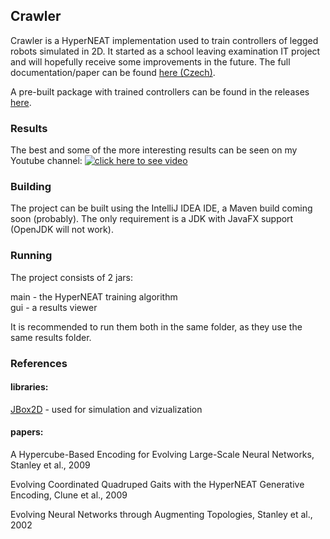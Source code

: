 Crawler
-------

Crawler is a HyperNEAT implementation used to train controllers of legged robots simulated in 2D. It started as a school leaving examination IT project and will hopefully receive some improvements in the future. The full documentation/paper can be found [here (Czech)](https://github.com/Boucaa/Crawler/raw/master/documentation/crawler.pdf).

A pre-built package with trained controllers can be found in the releases [here](https://github.com/Boucaa/Crawler/releases).

### Results ###
The best and some of the more interesting results can be seen on my Youtube channel:
[![click here to see video](https://img.youtube.com/vi/TC0XdPDnJrQ/0.jpg)](https://www.youtube.com/watch?v=TC0XdPDnJrQ)

### Building ###
The project can be built using the IntelliJ IDEA IDE, a Maven build coming soon (probably). The only requirement is a JDK with JavaFX support (OpenJDK will not work).

### Running ###
The project consists of 2 jars:

main - the HyperNEAT training algorithm  
gui - a results viewer  

It is recommended to run them both in the same folder, as they use the same results folder.

### References ###
#### libraries: ####
[JBox2D](https://github.com/jbox2d/jbox2d)  - used for simulation and vizualization

#### papers: ####
A Hypercube-Based Encoding for Evolving Large-Scale Neural Networks, Stanley et al., 2009

Evolving Coordinated Quadruped Gaits with the HyperNEAT
Generative Encoding, Clune et al., 2009

Evolving Neural Networks through Augmenting Topologies, Stanley et al., 2002  

